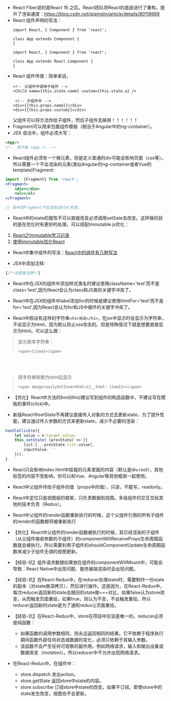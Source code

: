 * React Fiber说的是React 16 之后，React团队将React的底层进行了重构，提升了渲染速度：https://blog.csdn.net/qiqingjin/article/details/80118669
* React 组件声明的写法：
  ```
  import React, { Component } from 'react';

  class App extends Component {
  }

  import React, { Component } from 'react';

  class App extends React.Component {
  }

  ```
* React 组件传值：简单来说，
  ``` JSX
  <!-- 父组件中调用子组件 -->
  <Child name={this.state.name} custom={this.state.a} />

   <!-- 子组件中 -->
  <div>{{this.props.name}}</div>
  <div>{{this.props.custom}}</div>
  ```
  父组件可以将方法传给子组件，然后子组件去掉用！！！！！！
* Fragment可以用来包裹组件模板（相当于Angular中的ng-container）。
* JSX 语法中，组件必须大写：
```html
<App/>  
<!-- 而不能 <app /> -->
```

* React组件必须有一个根元素，但是定义普通的div可能会影响页面（css等）。所以需要一个不会渲染的元素(类似Angular的ng-container或者Vue的template)Fragment:
```jsx harmony
import  {Fragment} from 'react';
<Fragment>
    <div></div>
    <ul></ul>
</Fragment>

// 其中的Fragment不会渲染出html标签。
```

* React中的state的属性不可以直接改变必须调用setSate去改变。这样做的目的是在优化时有更好的处理，可以搭配Immutable.js优化：
1. [React之Immutable学习记录](https://www.cnblogs.com/chris-oil/p/8494337.html)
2. [使用immutable优化React](https://segmentfault.com/a/1190000010438089)

* React中集中组件的写法：[React中的组件有几种写法](https://segmentfault.com/a/1190000011434694)

* JSX中添加注释:
```jsx harmony
{/**这里是注释*/}
```

* React中在JSX的组件中添加样式类名时建议使用className='test'而不是class='test',因为React会认为class和JS类的关键字冲突了。

* React中在JSX的组件中label添加for的时候是建议使用htmlFor='test'而不是for='test',因为React会认为for和JS中循环的关键字冲突了。

* React中假设有这样的字符串`<h1>测试</h1>`，在jsx中显示时会显示为字符串，不会显示为html，因为默认防止xss攻击的。但是特殊情况下就是想要直接显示为html。可以这么做：
> 显示原本字符串：
> ```typescript jsx
> <span>{item}</span>
> ```

<br/><br/>

> 将字符串转换为html后显示
> ```typescript jsx
> <span dangerouslySetInnerHtml={{__html: item}}></span>
> ```

* 【优化】React中方法的bind(this)建议写到组件的构造函数中，不建议写在模板的事件(click)中。

* 新版React中setState不再建议直接传入对象的方式去更新state，为了提升性能，建议通过传入参数的方式来更新state，减少不必要的渲染：
```typescript jsx
handleClick(e){
    let value = e.target.value;
    this.setState( (prevState) => ({
        list:[...prevState.list,value],
        inputValue: ''
    }));
}
```

* React只会影响index.html中挂载的元素里面的内容（默认是div.root），其他标签的内容不受影响，你可以和Vue、Angular等其他框架一起使用。

* React中父组件传给子组件的值（props中的值），只读，不能写，readonly。

* React中定位只是视图层的框架，只负责数据到视图。多级组件的交互交给其他的技术负责（Redux）。

* React中父组件的render函数重新执行的时候，这个父组件引用的所有子组件的render的函数都将被重新执行

* 【优化】React中父组件的render函数被执行的时候，其已经渲染的子组件（从父组件接收参数的子组件）的componentWillReceiveProps生命周期函数就会被执行。所以需要利用子组件的shouldComponentUpdate生命周期函数来减少子组件无谓的视图更新。

* 【经验-坑】组件请求数据如果放在组件的componentWillMount中，可能会导致：React Native中出现问题、服务器端渲染时会出现问题。

* 【经验-坑】在React-Redux中，在reducer处理state时，需要制作一份state的副本（对state做深拷贝），然后进行操作。这是因为，在React-Redux中，每次reducer返回新的state会跟旧的state做===对比，如果false认为store改变，从而触发页面重绘，如果true，则认为不变，不会触发重绘。所以reducer返回新的state是为了通知redux让页面重绘。
* 【经验-坑】在React-Redux中，store在项目中应该是唯一的。reducer必须是纯函数：
    * 如果函数的调用参数相同，则永远返回相同的结果。它不依赖于程序执行期间函数外部任何状态或数据的变化，必须只依赖于其输入参数。
    * 该函数不会产生任何可观察的副作用，例如网络请求，输入和输出设备或数据突变（mutation）。所以reducer中不允许出现网络请求。
* 在React-Redux中，在组件中：
    * store.dispatch 发出action。
    * store.getState 返回store中state的内容。
    * store.subscribe 订阅store中state的改变。如果不订阅，即使store中的state发生改变，视图也不会更新。
                                                    


